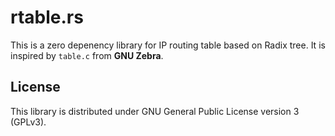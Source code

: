 # rtable.rs
This is a zero depenency library for IP routing table based on Radix tree.  It is inspired by `table.c` from **GNU Zebra**.

## License
This library is distributed under GNU General Public License version 3 (GPLv3).
